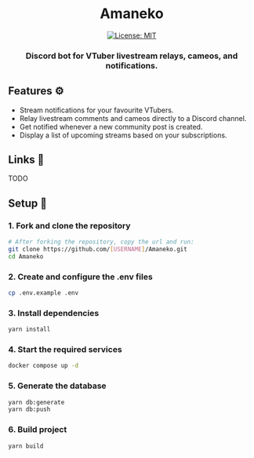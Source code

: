 <div align="center">

# Amaneko

[![License: MIT](https://img.shields.io/badge/License-MIT-yellow.svg)](https://opensource.org/licenses/MIT)

### Discord bot for VTuber livestream relays, cameos, and notifications.

</div>

## Features ⚙️

- Stream notifications for your favourite VTubers.
- Relay livestream comments and cameos directly to a Discord channel.
- Get notified whenever a new community post is created.
- Display a list of upcoming streams based on your subscriptions.

## Links 🔗

TODO

## Setup 🔧

### 1. Fork and clone the repository

```bash
# After forking the repository, copy the url and run:
git clone https://github.com/[USERNAME]/Amaneko.git
cd Amaneko
```

### 2. Create and configure the .env files

```bash
cp .env.example .env
```

### 3. Install dependencies

```bash
yarn install
```

### 4. Start the required services

```bash
docker compose up -d
```

### 5. Generate the database

```bash
yarn db:generate
yarn db:push
```

### 6. Build project

```bash
yarn build
```

